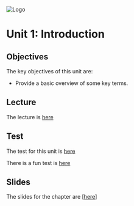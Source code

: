![Logo](https://github.com/billbuchanan/csn09112/blob/master/zadditional/top_csn09112.png)

# Unit 1: Introduction
## Objectives
The key objectives of this unit are:

* Provide a basic overview of some key terms.

## Lecture
<p>The lecture is <a href="https://www.youtube.com/watch?v=iHtJxxLJtdw" target=_blank>here</a></p>
  
## Test
The test for this unit is [here](https://asecuritysite.com/tests/tests?sortBy=sfc01)

There is a fun test is [here](https://asecuritysite.com/tests/fun?sortBy=sfc01)

## Slides
The slides for the chapter are [<a href="https://github.com/billbuchanan/csn09112/blob/master/week02_ids/lecture/unit02_ids.pdf">here</a>]</p>



